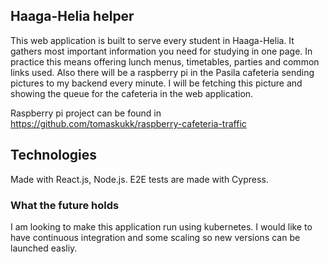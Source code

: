 ## Haaga-Helia helper

This web application is built to serve every student in Haaga-Helia. It gathers most important information you need for studying in one page.
In practice this means offering lunch menus, timetables, parties and common links used. Also there will be a raspberry pi in the Pasila cafeteria sending pictures to my backend every minute. I will be fetching this picture and showing the queue for the cafeteria in the web application. 

Raspberry pi project can be found in https://github.com/tomaskukk/raspberry-cafeteria-traffic

## Technologies 

Made with React.js, Node.js. E2E tests are made with Cypress.

### What the future holds

I am looking to make this application run using kubernetes. I would like to have continuous integration and some scaling so new versions can be launched easliy.

